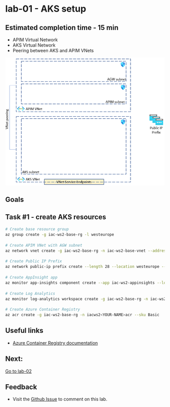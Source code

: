# lab-01 - AKS setup

## Estimated completion time - 15 min


* APIM Virtual Network
* AKS Virtual Network
* Peering between AKS and APIM VNets

![model](images/vnets.png)

## Goals

## Task #1 - create AKS resources

```bash
# Create base resource group
az group create -g iac-ws2-base-rg -l westeurope

# Create APIM VNet with AGW subnet
az network vnet create -g iac-ws2-base-rg -n iac-ws2-base-vnet --address-prefix 10.10.0.0/16 --subnet-name apim-net --subnet-prefix 10.10.0.0/27

# Create Public IP Prefix
az network public-ip prefix create --length 28 --location westeurope --name iac-ws2-pip-prefix -g iac-ws2-base-rg

# Create AppInsight app
az monitor app-insights component create --app iac-ws2-appinsights --location westeurope --kind web -g iac-ws2-base-rg --application-type web --retention-time 120

# Create Log Analytics
az monitor log-analytics workspace create -g iac-ws2-base-rg -n iac-ws2-<YOUR-NAME>-la

# Create Azure Container Registry
az acr create -g iac-ws2-base-rg -n iacws2<YOUR-NAME>acr --sku Basic
```

## Useful links

* [Azure Container Registry documentation](https://docs.microsoft.com/en-us/azure/container-registry/?WT.mc_id=AZ-MVP-5003837)

## Next: 

[Go to lab-02](../lab-02/readme.md)

## Feedback

* Visit the [Github Issue](https://github.com/evgenyb/aks-workshops/issues/xx) to comment on this lab. 